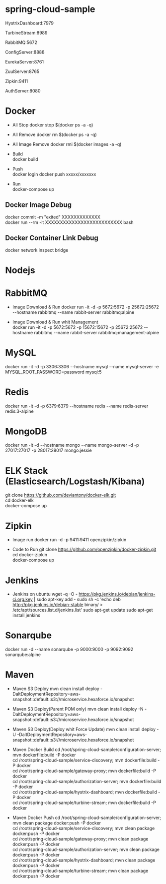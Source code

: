 # spring-cloud-sample  

HystrixDashboard:7979

TurbineStream:8989

RabbitMQ:5672

ConfigServer:8888

EurekaServer:8761

ZuulServer:8765

Zipkin:9411

AuthServer:8080

# Docker  

* All Stop
docker stop $(docker ps -a -q)  
* All Remove
docker rm $(docker ps -a -q)  
* All Image Remove
docker rmi $(docker images -a -q)  

* Build  
docker build

* Push  
docker login
docker push xxxxx/xxxxxxx

* Run  
docker-compose up

## Docker Image Debug  

docker commit -m "exited" XXXXXXXXXXXXX  
docker run --rm -it XXXXXXXXXXXXXXXXXXXXXXXXXX bash  

## Docker Container Link Debug 

docker network inspect bridge  

# Nodejs



# RabbitMQ  

* Image Download & Run 
docker run -it -d -p 5672:5672 -p 25672:25672 --hostname rabbitmq --name rabbit-server rabbitmq:alpine  

* Image Download & Run whit Management  
docker run -it -d -p 5672:5672 -p 15672:15672 -p 25672:25672 --hostname rabbitmq --name rabbit-server rabbitmq:management-alpine  

# MySQL  

docker run -it -d -p 3306:3306 --hostname mysql --name mysql-server -e MYSQL_ROOT_PASSWORD=password mysql:5  

# Redis  

docker run -it -d -p 6379:6379 --hostname redis --name redis-server redis:3-alpine  

# MongoDB  

docker run -it -d --hostname mongo --name mongo-server -d -p 27017:27017 -p 28017:28017 mongo:jessie

# ELK Stack (Elasticsearch/Logstash/Kibana)  

git clone https://github.com/deviantony/docker-elk.git  
cd docker-elk  
docker-compose up  

# Zipkin  

* Image run
docker run -d -p 9411:9411 openzipkin/zipkin

* Code to Run
git clone https://github.com/openzipkin/docker-zipkin.git  
cd docker-zipkin  
docker-compose up

# Jenkins  

* Jenkins on ubuntu
wget -q -O - https://pkg.jenkins.io/debian/jenkins-ci.org.key | sudo apt-key add -
sudo sh -c 'echo deb http://pkg.jenkins.io/debian-stable binary/ > /etc/apt/sources.list.d/jenkins.list'
sudo apt-get update
sudo apt-get install jenkins

# Sonarqube  

docker run -d --name sonarqube -p 9000:9000 -p 9092:9092 sonarqube:alpine  

# Maven 

* Maven S3 Deploy
mvn clean install deploy -DaltDeploymentRepository=aws-snapshot::default::s3://microservice.hexaforce.io/snapshot  

* Maven S3 Deploy(Parent POM only)
mvn clean install deploy -N -DaltDeploymentRepository=aws-snapshot::default::s3://microservice.hexaforce.io/snapshot  

* Maven S3 Deploy(Deploy whit Force Update)
mvn clean install deploy -U -DaltDeploymentRepository=aws-snapshot::default::s3://microservice.hexaforce.io/snapshot  

* Maven Docker Build
cd /root/spring-cloud-sample/configuration-server; mvn dockerfile:build -P docker  
cd /root/spring-cloud-sample/service-discovery;    mvn dockerfile:build -P docker  
cd /root/spring-cloud-sample/gateway-proxy;        mvn dockerfile:build -P docker  
cd /root/spring-cloud-sample/authorization-server; mvn dockerfile:build -P docker  
cd /root/spring-cloud-sample/hystrix-dashboard;    mvn dockerfile:build -P docker  
cd /root/spring-cloud-sample/turbine-stream;       mvn dockerfile:build -P docker  

* Maven Docker Push
cd /root/spring-cloud-sample/configuration-server; mvn clean package docker:push -P docker  
cd /root/spring-cloud-sample/service-discovery;    mvn clean package docker:push -P docker  
cd /root/spring-cloud-sample/gateway-proxy;        mvn clean package docker:push -P docker  
cd /root/spring-cloud-sample/authorization-server; mvn clean package docker:push -P docker  
cd /root/spring-cloud-sample/hystrix-dashboard;    mvn clean package docker:push -P docker  
cd /root/spring-cloud-sample/turbine-stream;       mvn clean package docker:push -P docker  
